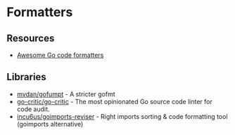 # Formatters

## Resources
- [Awesome Go code formatters](https://github.com/life4/awesome-go-code-formatters)

## Libraries
- [mvdan/gofumpt](https://github.com/mvdan/gofumpt) - A stricter gofmt
- [go-critic/go-critic](https://github.com/go-critic/go-critic) - The most opinionated Go source code linter for code audit.
- [incu6us/goimports-reviser](https://github.com/incu6us/goimports-reviser) - Right imports sorting & code formatting tool (goimports alternative)